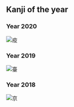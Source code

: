## Kanji of the year

### Year 2020
![疫](http://en.ikanji.jp/user_data/images/upload/character/original/E796AB.png)

### Year 2019
![臺](http://en.ikanji.jp/user_data/images/upload/character/original/E887BA.png)

### Year 2018
![京](http://en.ikanji.jp/user_data/images/upload/character/original/E4BAAC.png)
